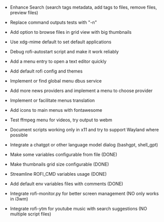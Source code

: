 - Enhance Search (search tags metadata, add tags to files, remove files, preview files)
- Replace command outputs tests with "-n"
- Add option to browse files in grid view with big thumbnails
- Use xdg-mime default to set default applications
- Debug rofi-autostart script and make it work reliably
- Add a menu entry to open a text editor quickly
- Add default rofi config and themes
- Implement or find global menu dbus service
- Add more news providers and implement a menu to choose provider
- Implement or facilitate menus translation
- Add icons to main menus with fontawesome
- Test ffmpeg menu for videos, try output to webm
- Document scripts working only in x11 and try to support Wayland where possible
- Integrate a chatgpt or other language model dialog (bashgpt, shell_gpt)

- Make some variables configurable from file (DONE)
- Make thumbnails grid size configurable (DONE)
- Streamline ROFI_CMD variables usage (DONE)
- Add default env variables files with comments (DONE)

- Integrate rofi-monitor.py for better screen management (NO only works in i3wm)
- Integrate rofi-ytm for youtube music with search suggestions (NO multiple script files)
